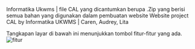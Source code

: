 Informatika Ukwms | file CAL yang dicantumkan berupa .Zip yang berisi semua bahan yang digunakan dalam pembuatan website
Website project CAL by Informatika UKWMS | Caren, Audrey, Lita

Tangkapan layar di bawah ini menunjukkan tombol fitur-fitur yang ada.
![fitur](https://github.com/user-attachments/assets/fe12d0b9-21ca-485b-beb3-8599429ce7f9)
